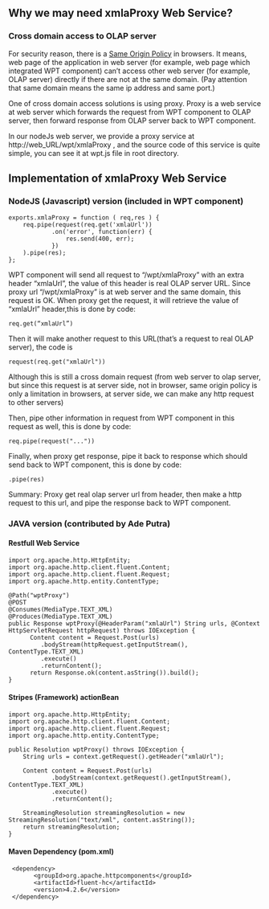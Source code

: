 ## Why we may need xmlaProxy Web Service?

### Cross domain access to OLAP server

For security reason, there is a [Same Origin Policy](https://en.wikipedia.org/wiki/Same-origin_policy) in 
browsers. It means, web page of the application in web server (for example, web page which integrated WPT
component) can’t access other web server (for example, OLAP server) directly if there are not at the same
domain. (Pay attention that same domain means the same ip address and same port.)

One of cross domain access solutions is using proxy. Proxy is a web service at web server which forwards 
the request from WPT component to OLAP server, then forward response from OLAP server back to WPT component. 


In our nodeJs web server, we provide a proxy service at http://web_URL/wpt/xmlaProxy  , and the source code
of this service is quite simple, you can see it at wpt.js file in root directory.




## Implementation of xmlaProxy Web Service

### NodeJS (Javascript) version (included in WPT component)

    exports.xmlaProxy = function ( req,res ) {
        req.pipe(request(req.get('xmlaUrl'))
                .on('error', function(err) {
                    res.send(400, err);
                })
        ).pipe(res);
    };

WPT component will send all request to “/wpt/xmlaProxy” with an extra header “xmlaUrl”, the value of this header
is real OLAP server URL. Since proxy url “/wpt/xmlaProxy” is at web server and the same domain, this request is
OK. When proxy get the request, it will retrieve the value of “xmlaUrl” header,this is done by code:

    req.get(“xmlaUrl”)

Then it will make another request to this URL(that’s a request to real OLAP server), the code is

    request(req.get("xmlaUrl"))

Although this is still a cross domain request (from web server to olap server, but since this request is at server
side, not in browser, same origin policy is only a limitation in browsers, at server side, we can make any http 
request to other servers)

Then, pipe other information in request from WPT component in this request as well, this is done by code:

    req.pipe(request("..."))

Finally, when proxy get response, pipe it back to response which should send back to WPT component, this is done 
by code:

    .pipe(res)

Summary: Proxy get real olap server url from header, then make a http request to this url, and pipe the response
back to WPT component.


### JAVA version (contributed by Ade Putra)

#### Restfull Web Service

    import org.apache.http.HttpEntity;
    import org.apache.http.client.fluent.Content;
    import org.apache.http.client.fluent.Request;
    import org.apache.http.entity.ContentType;

    @Path("wptProxy")
    @POST
    @Consumes(MediaType.TEXT_XML)
    @Produces(MediaType.TEXT_XML)
    public Response wptProxy(@HeaderParam("xmlaUrl") String urls, @Context HttpServletRequest httpRequest) throws IOException {   
          Content content = Request.Post(urls)
             .bodyStream(httpRequest.getInputStream(), ContentType.TEXT_XML)
             .execute()
             .returnContent();
          return Response.ok(content.asString()).build();
    }


#### Stripes (Framework) actionBean

    import org.apache.http.HttpEntity;
    import org.apache.http.client.fluent.Content;
    import org.apache.http.client.fluent.Request;
    import org.apache.http.entity.ContentType;

    public Resolution wptProxy() throws IOException {
        String urls = context.getRequest().getHeader("xmlaUrl");
       
        Content content = Request.Post(urls)
                .bodyStream(context.getRequest().getInputStream(), ContentType.TEXT_XML)
                .execute()
                .returnContent(); 
        
        StreamingResolution streamingResolution = new StreamingResolution("text/xml", content.asString());
        return streamingResolution; 
    }


#### Maven Dependency (pom.xml)

     <dependency>
           <groupId>org.apache.httpcomponents</groupId>
           <artifactId>fluent-hc</artifactId>
           <version>4.2.6</version>
     </dependency>

